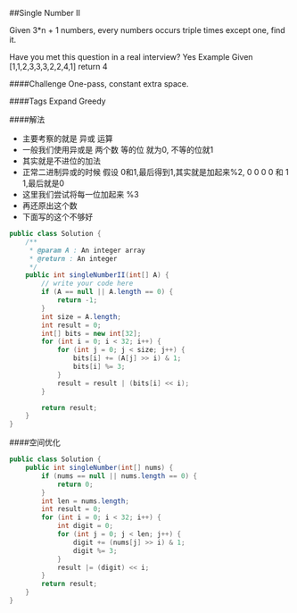 ##Single Number II

Given 3*n + 1 numbers, every numbers occurs triple times except one, find it.

Have you met this question in a real interview? Yes
Example
Given [1,1,2,3,3,3,2,2,4,1] return 4

####Challenge
One-pass, constant extra space.

####Tags Expand
Greedy

####解法
- 主要考察的就是 异或 运算
- 一般我们使用异或是 两个数 等的位 就为0, 不等的位就1
- 其实就是不进位的加法
- 正常二进制异或的时候 假设 0和1,最后得到1,其实就是加起来%2, 0 0 0 0 和 1 1,最后就是0
- 这里我们尝试将每一位加起来 %3
- 再还原出这个数
- 下面写的这个不够好

```java
public class Solution {
	/**
	 * @param A : An integer array
	 * @return : An integer
	 */
    public int singleNumberII(int[] A) {
        // write your code here
        if (A == null || A.length == 0) {
            return -1;
        }
        int size = A.length;
        int result = 0;
        int[] bits = new int[32];
        for (int i = 0; i < 32; i++) {
            for (int j = 0; j < size; j++) {
                bits[i] += (A[j] >> i) & 1;
                bits[i] %= 3;
            }
            result = result | (bits[i] << i);
        }

        return result;
    }
}
```
####空间优化

```java
public class Solution {
    public int singleNumber(int[] nums) {
        if (nums == null || nums.length == 0) {
            return 0;
        }
        int len = nums.length;
        int result = 0;
        for (int i = 0; i < 32; i++) {
            int digit = 0;
            for (int j = 0; j < len; j++) {
                digit += (nums[j] >> i) & 1;
                digit %= 3;
            }
            result |= (digit) << i;
        }
        return result;
    }
}
```
